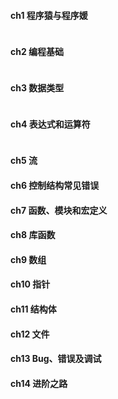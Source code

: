 #### **ch1 程序猿与程序媛**

```

```

#### **ch2 编程基础**

```

```

#### **ch3 数据类型**

```

```

#### **ch4 表达式和运算符**

```

```

#### **ch5 流**

#### **ch6 控制结构常见错误**

#### **ch7 函数、模块和宏定义**

#### **ch8 库函数**

#### **ch9 数组**

#### **ch10 指针**

#### **ch11 结构体**

#### **ch12 文件**

#### **ch13 Bug、错误及调试**

#### **ch14 进阶之路**



